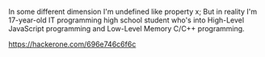 In some different dimension I'm undefined like property x; But in reality I'm 17-year-old IT programming high school student who's into High-Level JavaScript programming and Low-Level Memory C/C++ programming. 

https://hackerone.com/696e746c6f6c








